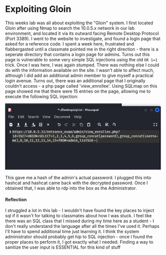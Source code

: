 # Exploiting Gloin

This weeks lab was all about exploiting the "Gloin" system. I first located Gloin after using Nmap to search the 10.0.5.x network in our lab environment, and
located it via its outward facing Remote Desktop Protocol (Port 3389). I went to the website to investigate, and found a login page that asked for a reference code.
I spent a week here, frustrated and flabbergasted until a classmate pointed me in the right direction - there is a seperate directory that contains a login page for admins.
Turns out this page is vulnerable to some very simple SQL injections using the old `OR 1=1` trick. Once I was here, I was again stumped. There was nothing else I could
do with the information available on the site. I wasn't able to affect much, although I did add an additional admin member to give myself a practical login avenue. Turns
out, there was an additional page that I originally couldn't access - a php page called 'view_enrollee'. Using SQLmap on this page showed me that there were 15 entries
on the page, allowing me to execute the following SQL injection:

![image](sql.png)


This gave me a hash of the admin's actual password. I plugged this into hashcat and hashcat came back with the decrypted password. Once I obtained that, I was
able to rdp into the box as the Administrator.


#### Reflection
I struggled a lot in this lab - I wouldn't have found the key places to inject sql if it wasn't for talking to classmates about how I was stuck. I feel like
there was an SQL class that I missed during my time here as a student - I don't really understand the language after all the times I've used it. Perhaps I'll
have to spend additional time just learning it. I think the system administrator should probably get hip to SQL injection - once I found the proper places to 
perform it, I got exactly what I needed. Finding a way to sanitize the user input is ESSENTIAL for this kind of stuff
